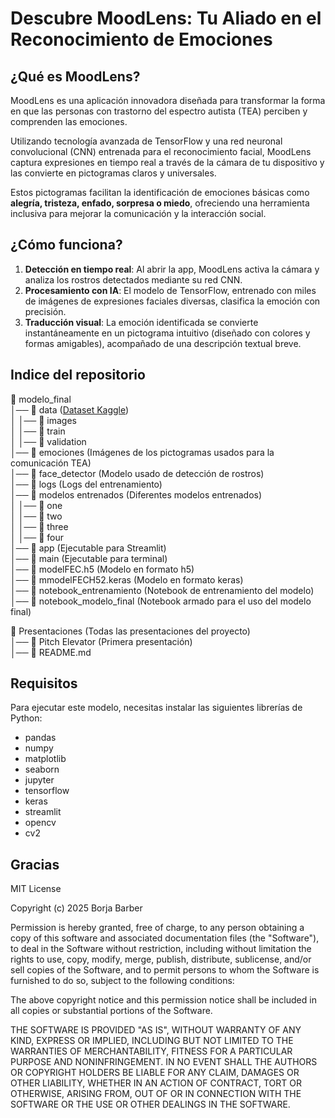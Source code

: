 # Descubre MoodLens: Tu Aliado en el Reconocimiento de Emociones

## ¿Qué es MoodLens?  
MoodLens es una aplicación innovadora diseñada para transformar la forma en que las personas con trastorno del espectro autista (TEA) perciben y comprenden las emociones.  

Utilizando tecnología avanzada de TensorFlow y una red neuronal convolucional (CNN) entrenada para el reconocimiento facial, MoodLens captura expresiones en tiempo real a través de la cámara de tu dispositivo y las convierte en pictogramas claros y universales.  

Estos pictogramas facilitan la identificación de emociones básicas como **alegría, tristeza, enfado, sorpresa o miedo**, ofreciendo una herramienta inclusiva para mejorar la comunicación y la interacción social.  

## ¿Cómo funciona?  

1. **Detección en tiempo real**: Al abrir la app, MoodLens activa la cámara y analiza los rostros detectados mediante su red CNN.  
2. **Procesamiento con IA**: El modelo de TensorFlow, entrenado con miles de imágenes de expresiones faciales diversas, clasifica la emoción con precisión.  
3. **Traducción visual**: La emoción identificada se convierte instantáneamente en un pictograma intuitivo (diseñado con colores y formas amigables), acompañado de una descripción textual breve.   

## Indice del repositorio

📂 modelo_final  
│── 📁 data ([Dataset Kaggle](https://www.kaggle.com/datasets/jonathanoheix/face-expression-recognition-dataset))  
│ │── 📁 images  
│ │── 📁 train  
│ │── 📁 validation  
│── 📁 emociones (Imágenes de los pictogramas usados para la comunicación TEA)  
│── 📁 face_detector (Modelo usado de detección de rostros)  
│── 📁 logs (Logs del entrenamiento)  
│── 📁 modelos entrenados (Diferentes modelos entrenados)  
│ │── 📁 one  
│ │── 📁 two  
│ │── 📁 three  
│ │── 📁 four  
│── 📄 app (Ejecutable para Streamlit)  
│── 📄 main (Ejecutable para terminal)  
│── 📄 modelFEC.h5 (Modelo en formato h5)  
│── 📄 mmodelFECH52.keras (Modelo en formato keras)  
│── 📄 notebook_entrenamiento (Notebook de entrenamiento del modelo)  
│── 📄 notebook_modelo_final (Notebook armado para el uso del modelo final)  

📂 Presentaciones (Todas las presentaciones del proyecto)  
│── 📄 Pitch Elevator (Primera presentación)  
│── 📄 README.md  

## Requisitos

Para ejecutar este modelo, necesitas instalar las siguientes librerías de Python:

- pandas
- numpy
- matplotlib
- seaborn
- jupyter
- tensorflow
- keras
- streamlit
- opencv
- cv2

## Gracias

MIT License

Copyright (c) 2025 Borja Barber

Permission is hereby granted, free of charge, to any person obtaining a copy
of this software and associated documentation files (the "Software"), to deal
in the Software without restriction, including without limitation the rights
to use, copy, modify, merge, publish, distribute, sublicense, and/or sell
copies of the Software, and to permit persons to whom the Software is
furnished to do so, subject to the following conditions:

The above copyright notice and this permission notice shall be included in all
copies or substantial portions of the Software.

THE SOFTWARE IS PROVIDED "AS IS", WITHOUT WARRANTY OF ANY KIND, EXPRESS OR
IMPLIED, INCLUDING BUT NOT LIMITED TO THE WARRANTIES OF MERCHANTABILITY,
FITNESS FOR A PARTICULAR PURPOSE AND NONINFRINGEMENT. IN NO EVENT SHALL THE
AUTHORS OR COPYRIGHT HOLDERS BE LIABLE FOR ANY CLAIM, DAMAGES OR OTHER
LIABILITY, WHETHER IN AN ACTION OF CONTRACT, TORT OR OTHERWISE, ARISING FROM,
OUT OF OR IN CONNECTION WITH THE SOFTWARE OR THE USE OR OTHER DEALINGS IN THE
SOFTWARE.


